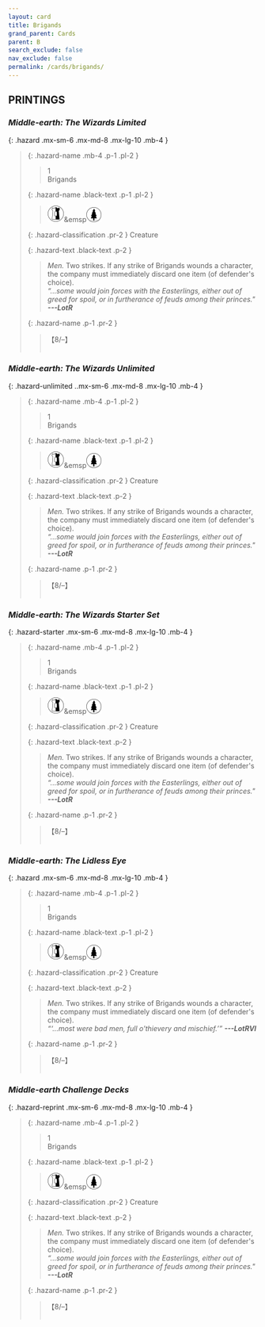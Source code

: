 ```yaml
---
layout: card
title: Brigands
grand_parent: Cards
parent: B
search_exclude: false
nav_exclude: false
permalink: /cards/brigands/
---
```


## PRINTINGS


### _Middle-earth: The Wizards Limited_

{: .hazard .mx-sm-6 .mx-md-8 .mx-lg-10 .mb-4 }
> {: .hazard-name .mb-4 .p-1 .pl-2 }
> > <div class="hazard-mp">1</div>
> > <div class="card-name">Brigands</div>
>
> {: .hazard-name .black-text .p-1 .pl-2 }
> > ![](/assets/images/border-land.svg)&emsp![](/assets/images/wilderness.svg)
>
> {: .hazard-classification .pr-2 }
> Creature
>
> {: .hazard-text .black-text .p-2 }
> > _Men._ Two strikes. If any strike of Brigands wounds a character, the company must immediately discard one item (of defender's choice). <br>_“...some would join forces with the Easterlings, either out of greed for spoil, or in furtherance of feuds among their princes."_ ***---&#65279;LotR*** 
>
> {: .hazard-name .p-1 .pr-2 }
> > <div class="card-shield">【8/&ndash;】</div>
> > <div class="card-corruption">&nbsp;</div>

### _Middle-earth: The Wizards Unlimited_

{: .hazard-unlimited ..mx-sm-6 .mx-md-8 .mx-lg-10 .mb-4 }
> {: .hazard-name .mb-4 .p-1 .pl-2 }
> > <div class="hazard-mp">1</div>
> > <div class="card-name">Brigands</div>
>
> {: .hazard-name .black-text .p-1 .pl-2 }
> > ![](/assets/images/border-land.svg)&emsp![](/assets/images/wilderness.svg)
>
> {: .hazard-classification .pr-2 }
> Creature
>
> {: .hazard-text .black-text .p-2 }
> > _Men._ Two strikes. If any strike of Brigands wounds a character, the company must immediately discard one item (of defender's choice). <br>_“...some would join forces with the Easterlings, either out of greed for spoil, or in furtherance of feuds among their princes."_ ***---&#65279;LotR*** 
>
> {: .hazard-name .p-1 .pr-2 }
> > <div class="card-shield">【8/&ndash;】</div>
> > <div class="card-corruption-white">&nbsp;</div>

### _Middle-earth: The Wizards Starter Set_

{: .hazard-starter .mx-sm-6 .mx-md-8 .mx-lg-10 .mb-4 }
> {: .hazard-name .mb-4 .p-1 .pl-2 }
> > <div class="hazard-mp">1</div>
> > <div class="card-name">Brigands</div>
>
> {: .hazard-name .black-text .p-1 .pl-2 }
> > ![](/assets/images/border-land.svg)&emsp![](/assets/images/wilderness.svg)
>
> {: .hazard-classification .pr-2 }
> Creature
>
> {: .hazard-text .black-text .p-2 }
> > _Men._ Two strikes. If any strike of Brigands wounds a character, the company must immediately discard one item (of defender's choice). <br>_“...some would join forces with the Easterlings, either out of greed for spoil, or in furtherance of feuds among their princes."_ ***---&#65279;LotR*** 
>
> {: .hazard-name .p-1 .pr-2 }
> > <div class="card-shield">【8/&ndash;】</div>
> > <div class="card-corruption-white">&nbsp;</div>

### _Middle-earth: The Lidless Eye_

{: .hazard .mx-sm-6 .mx-md-8 .mx-lg-10 .mb-4 }
> {: .hazard-name .mb-4 .p-1 .pl-2 }
> > <div class="hazard-mp">1</div>
> > <div class="card-name">Brigands</div>
>
> {: .hazard-name .black-text .p-1 .pl-2 }
> > ![](/assets/images/border-land.svg)&emsp![](/assets/images/wilderness.svg)
>
> {: .hazard-classification .pr-2 }
> Creature
>
> {: .hazard-text .black-text .p-2 }
> > _Men._ Two strikes. If any strike of Brigands wounds a character, the company must immediately discard one item (of defender's choice). <br>_“‘...most were bad men, full o'thievery and mischief.’”_ ***---&#65279;LotRVI*** 
>
> {: .hazard-name .p-1 .pr-2 }
> > <div class="card-shield">【8/&ndash;】</div>
> > <div class="card-corruption">&nbsp;</div>

### _Middle-earth Challenge Decks_

{: .hazard-reprint .mx-sm-6 .mx-md-8 .mx-lg-10 .mb-4 }
> {: .hazard-name .mb-4 .p-1 .pl-2 }
> > <div class="hazard-mp">1</div>
> > <div class="card-name">Brigands</div>
>
> {: .hazard-name .black-text .p-1 .pl-2 }
> > ![](/assets/images/border-land.svg)&emsp![](/assets/images/wilderness.svg)
>
> {: .hazard-classification .pr-2 }
> Creature
>
> {: .hazard-text .black-text .p-2 }
> > _Men._ Two strikes. If any strike of Brigands wounds a character, the company must immediately discard one item (of defender's choice). <br>_“...some would join forces with the Easterlings, either out of greed for spoil, or in furtherance of feuds among their princes."_ ***---&#65279;LotR*** 
>
> {: .hazard-name .p-1 .pr-2 }
> > <div class="card-shield">【8/&ndash;】</div>
> > <div class="card-corruption-white">&nbsp;</div>
